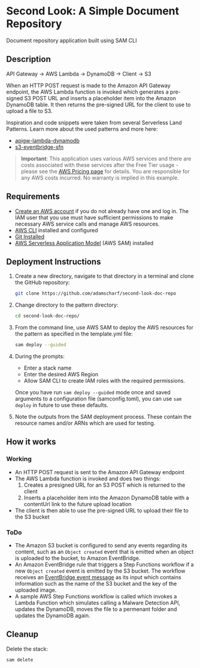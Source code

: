 # Second Look: A Simple Document Repository

Document repository application built using SAM CLI

## Description

API Gateway -> AWS Lambda -> DynamoDB -> Client -> S3

When an HTTP POST request is made to the Amazon API Gateway endpoint, the AWS Lambda function is invoked which generates a pre-signed S3 POST URL and inserts a placeholder item into the Amazon DynamoDB table. It then returns the pre-signed URL for the client to use to upload a file to S3.

Inspiration and code snippets were taken from several Serverless Land Patterns. Learn more about the used patterns and more here:

- [apigw-lambda-dynamodb](https://serverlessland.com/patterns/apigw-lambda-dynamodb)
- [s3-eventbridge-sfn](https://serverlessland.com/patterns/s3-eventbridge-sfn)

> **Important**: This application uses various AWS services and there are costs associated with these services after the Free Tier usage - please see the [AWS Pricing page](https://aws.amazon.com/pricing/) for details. You are responsible for any AWS costs incurred. No warranty is implied in this example.

## Requirements

* [Create an AWS account](https://portal.aws.amazon.com/gp/aws/developer/registration/index.html) if you do not already have one and log in. The IAM user that you use must have sufficient permissions to make necessary AWS service calls and manage AWS resources.
* [AWS CLI](https://docs.aws.amazon.com/cli/latest/userguide/install-cliv2.html) installed and configured
* [Git Installed](https://git-scm.com/book/en/v2/Getting-Started-Installing-Git)
* [AWS Serverless Application Model](https://docs.aws.amazon.com/serverless-application-model/latest/developerguide/serverless-sam-cli-install.html) (AWS SAM) installed

## Deployment Instructions

1. Create a new directory, navigate to that directory in a terminal and clone the GitHub repository:
    ```bash
    git clone https://github.com/adamscharf/second-look-doc-repo
    ```
1. Change directory to the pattern directory:
    ```bash
    cd second-look-doc-repo/
    ```
1. From the command line, use AWS SAM to deploy the AWS resources for the pattern as specified in the template.yml file:
    ```bash
    sam deploy --guided
    ```
1. During the prompts:
    * Enter a stack name
    * Enter the desired AWS Region
    * Allow SAM CLI to create IAM roles with the required permissions.

    Once you have run `sam deploy --guided` mode once and saved arguments to a configuration file (samconfig.toml), you can use `sam deploy` in future to use these defaults.

1. Note the outputs from the SAM deployment process. These contain the resource names and/or ARNs which are used for testing.

## How it works

### Working

- An HTTP POST request is sent to the Amazon API Gateway endpoint
- The AWS Lambda function is invoked and does two things:
    1. Creates a presigned URL for an S3 POST which is returned to the client
    1. Inserts a placeholder item into the Amazon DynamoDB table with a contentUrl link to the future upload location
- The client is then able to use the pre-signed URL to upload their file to the S3 bucket

### ToDo

- The Amazon S3 bucket is configured to send any events regarding its content, such as an `Object created` event that is emitted when an object is uploaded to the bucket, to Amazon EventBridge.
- An Amazon EventBridge rule that triggers a Step Functions workflow if a new `Object created` event is emitted by the S3 bucket. The workflow receives an [EventBridge event message](https://docs.aws.amazon.com/AmazonS3/latest/userguide/ev-events.html) as its input which contains information such as the name of the S3 bucket and the key of the uploaded image.
- A sample AWS Step Functions workflow is called which invokes a Lambda Function which simulates calling a Malware Detection API, updates the DynamoDB, moves the file to a permenant folder and updates the DynamoDB again.

## Cleanup

Delete the stack:

```bash
sam delete
```
